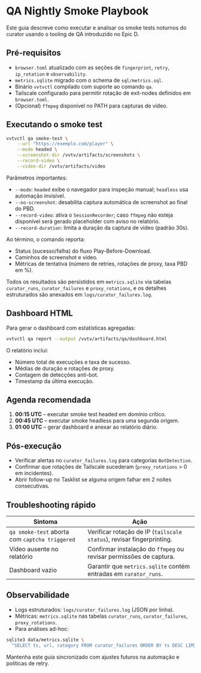 # QA Nightly Smoke Playbook

Este guia descreve como executar e analisar os smoke tests noturnos do curator usando o tooling de QA introduzido no Epic D.

## Pré-requisitos

- `browser.toml` atualizado com as seções de `fingerprint`, `retry`, `ip_rotation` e `observability`.
- `metrics.sqlite` migrado com o schema de `sql/metrics.sql`.
- Binário `vvtvctl` compilado com suporte ao comando `qa`.
- Tailscale configurado para permitir rotação de exit-nodes definidos em `browser.toml`.
- (Opcional) `ffmpeg` disponível no PATH para capturas de vídeo.

## Executando o smoke test

```bash
vvtvctl qa smoke-test \
    --url "https://exemplo.com/player" \
    --mode headed \
    --screenshot-dir /vvtv/artifacts/screenshots \
    --record-video \
    --video-dir /vvtv/artifacts/video
```

Parâmetros importantes:

- `--mode`: `headed` exibe o navegador para inspeção manual; `headless` usa automação invisível.
- `--no-screenshot`: desabilita captura automática de screenshot ao final do PBD.
- `--record-video`: ativa o `SessionRecorder`; caso `ffmpeg` não esteja disponível será gerado placeholder com aviso no relatório.
- `--record-duration`: limita a duração da captura de vídeo (padrão 30s).

Ao término, o comando reporta:

- Status (sucesso/falha) do fluxo Play-Before-Download.
- Caminhos de screenshot e vídeo.
- Métricas de tentativa (número de retries, rotações de proxy, taxa PBD em %).

Todos os resultados são persistidos em `metrics.sqlite` via tabelas `curator_runs`, `curator_failures` e `proxy_rotations`, e os detalhes estruturados são anexados em `logs/curator_failures.log`.

## Dashboard HTML

Para gerar o dashboard com estatísticas agregadas:

```bash
vvtvctl qa report --output /vvtv/artifacts/qa/dashboard.html
```

O relatório inclui:

- Número total de execuções e taxa de sucesso.
- Médias de duração e rotações de proxy.
- Contagem de detecções anti-bot.
- Timestamp da última execução.

## Agenda recomendada

1. **00:15 UTC** – executar smoke test headed em domínio crítico.
2. **00:45 UTC** – executar smoke headless para uma segunda origem.
3. **01:00 UTC** – gerar dashboard e anexar ao relatório diário.

## Pós-execução

- Verificar alertas no `curator_failures.log` para categorias `BotDetection`.
- Confirmar que rotações de Tailscale sucederam (`proxy_rotations` > 0 em incidentes).
- Abrir follow-up no Tasklist se alguma origem falhar em 2 noites consecutivas.

## Troubleshooting rápido

| Sintoma | Ação |
| --- | --- |
| `qa smoke-test` aborta com `captcha triggered` | Verificar rotação de IP (`tailscale status`), revisar fingerprinting. |
| Vídeo ausente no relatório | Confirmar instalação do `ffmpeg` ou revisar permissões de captura. |
| Dashboard vazio | Garantir que `metrics.sqlite` contém entradas em `curator_runs`. |

## Observabilidade

- Logs estruturados: `logs/curator_failures.log` (JSON por linha).
- Métricas: `metrics.sqlite` nas tabelas `curator_runs`, `curator_failures`, `proxy_rotations`.
- Para análises ad-hoc:

```bash
sqlite3 data/metrics.sqlite \
  "SELECT ts, url, category FROM curator_failures ORDER BY ts DESC LIMIT 5;"
```

Mantenha este guia sincronizado com ajustes futuros na automação e políticas de retry.
